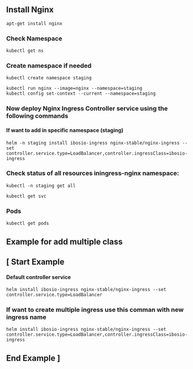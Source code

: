 ## Install Nginx 
	apt-get install nginx 
	
### Check Namespace 
	kubectl get ns
	
### Create namespace if needed
	
	kubectl create namespace staging	
	
	kubectl run nginx --image=nginx --namespace=staging
	kubectl config set-context --current --namespace=staging
		
### Now deploy Nginx Ingress Controller service using the following commands

#### If want to add in specific namespace (staging)
	helm -n staging install ibosio-ingress nginx-stable/nginx-ingress --set controller.service.type=LoadBalancer,controller.ingressClass=ibosio-ingress

### Check status of all resources iningress-nginx namespace:
	kubectl -n staging get all 	
	
	kubectl get svc
		
### Pods
	kubectl get pods

## Example for add multiple class
## [ Start Example
#### Default controller service 
	helm install ibosio-ingress nginx-stable/nginx-ingress --set controller.service.type=LoadBalancer
	
### If want to create multiple ingress use this comman with new ingress name
	helm install ibosio-ingress nginx-stable/nginx-ingress --set controller.service.type=LoadBalancer,controller.ingressClass=ibosio-ingress
	
## End Example ]


